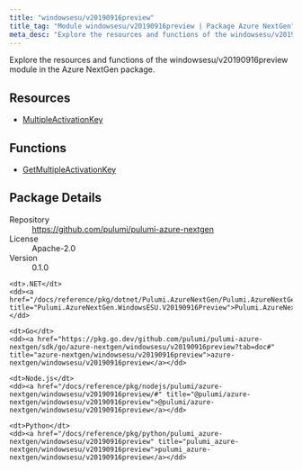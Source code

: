 ```yaml
---
title: "windowsesu/v20190916preview"
title_tag: "Module windowsesu/v20190916preview | Package Azure NextGen"
meta_desc: "Explore the resources and functions of the windowsesu/v20190916preview module in the Azure NextGen package."
---
```


<!-- WARNING: this file was generated by Pulumi Docs Generator. -->
<!-- Do not edit by hand unless you're certain you know what you are doing! -->

Explore the resources and functions of the windowsesu/v20190916preview module in the Azure NextGen package.

<h2 id="resources">Resources</h2>
<ul class="api">
    <li><a href="multipleactivationkey" title="MultipleActivationKey"><span class="symbol resource"></span>MultipleActivationKey</a></li>
</ul>

<h2 id="functions">Functions</h2>
<ul class="api">
    <li><a href="getmultipleactivationkey" title="GetMultipleActivationKey"><span class="symbol function"></span>GetMultipleActivationKey</a></li>
</ul>

<h2 id="package-details">Package Details</h2>
<dl class="package-details">
	<dt>Repository</dt>
	<dd><a href="https://github.com/pulumi/pulumi-azure-nextgen">https://github.com/pulumi/pulumi-azure-nextgen</a></dd>
	<dt>License</dt>
	<dd>Apache-2.0</dd>
	<dt>Version</dt>
	<dd>0.1.0</dd>
</dl>



<dl class="tabular">

    <dt>.NET</dt>
    <dd><a href="/docs/reference/pkg/dotnet/Pulumi.AzureNextGen/Pulumi.AzureNextGen.WindowsESU.V20190916Preview.html" title="Pulumi.AzureNextGen.WindowsESU.V20190916Preview">Pulumi.AzureNextGen.WindowsESU.V20190916Preview</a></dd>

    <dt>Go</dt>
    <dd><a href="https://pkg.go.dev/github.com/pulumi/pulumi-azure-nextgen/sdk/go/azure-nextgen/windowsesu/v20190916preview?tab=doc#" title="azure-nextgen/windowsesu/v20190916preview">azure-nextgen/windowsesu/v20190916preview</a></dd>

    <dt>Node.js</dt>
    <dd><a href="/docs/reference/pkg/nodejs/pulumi/azure-nextgen/windowsesu/v20190916preview/#" title="@pulumi/azure-nextgen/windowsesu/v20190916preview">@pulumi/azure-nextgen/windowsesu/v20190916preview</a></dd>

    <dt>Python</dt>
    <dd><a href="/docs/reference/pkg/python/pulumi_azure-nextgen/windowsesu/v20190916preview" title="pulumi_azure-nextgen/windowsesu/v20190916preview">pulumi_azure-nextgen/windowsesu/v20190916preview</a></dd>

</dl>

